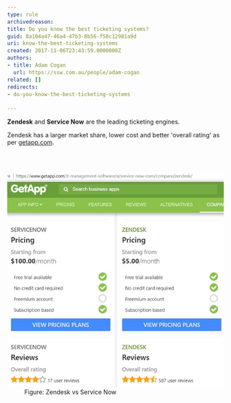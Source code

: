 ```yaml
---
type: rule
archivedreason: 
title: Do you know the best ticketing systems?
guid: 8a104a47-46a4-47b3-8b56-f58c12981a9d
uri: know-the-best-ticketing-systems
created: 2017-11-06T23:43:59.0000000Z
authors:
- title: Adam Cogan
  url: https://ssw.com.au/people/adam-cogan
related: []
redirects:
- do-you-know-the-best-ticketing-systems

---
```



<p> 
   <b>Zendesk</b> and 
   <b>Service Now</b> are the leading ticketing engines.</p><p class="ssw15-rteElement-P">Zendesk has a larger market share, lower cost and better 'overall rating' as per 
   <a href="https://www.getapp.com/it-management-software/a/service-now-com/compare/zendesk/" target="_blank">getapp.com</a>.​​​<br></p>
<br><excerpt class='endintro'></excerpt><br>
<dl class="image"><dt>
      <img src="comparison.png" alt="comparison.png" />
   </dt><dd>Figure: Zendesk vs Service Now<br></dd></dl>


